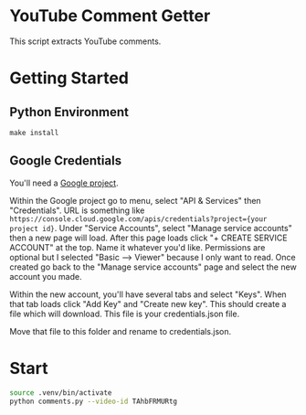 # YouTube Comment Getter

This script extracts YouTube comments.

# Getting Started

## Python Environment

`make install`

## Google Credentials

You'll need a [Google project](https://developers.google.com/workspace/guides/create-project).

Within the Google project go to menu, select "API & Services" then "Credentials". URL is something like `https://console.cloud.google.com/apis/credentials?project={your project id}`. Under "Service Accounts", select "Manage service accounts" then a new page will load. After this page loads click "+ CREATE SERVICE ACCOUNT" at the top. Name it whatever you'd like. Permissions are optional but I selected "Basic --> Viewer" because I only want to read. Once created go back to the "Manage service accounts" page and select the new account you made.

Within the new account, you'll have several tabs and select "Keys". When that tab loads click "Add Key" and "Create new key". This should create a file which will download. This file is your credentials.json file. 

Move that file to this folder and rename to credentials.json. 

# Start

``` bash
source .venv/bin/activate
python comments.py --video-id TAhbFRMURtg
```

